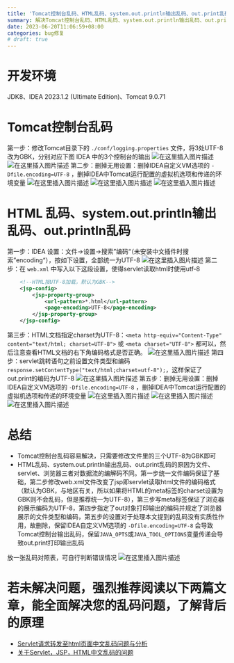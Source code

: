 ```yaml
---
title: 'Tomcat控制台乱码、HTML乱码、system.out.println输出乱码、out.print乱码'
summary: 解决Tomcat控制台乱码、HTML乱码、system.out.println输出乱码、out.print乱码问题的详细教程
date: 2023-06-20T11:06:59+08:00
categories: bug修复
# draft: true
---
```

# 开发环境

JDK8、IDEA 2023.1.2 (Ultimate Edition)、Tomcat 9.0.71

# Tomcat控制台乱码

第一步：修改Tomcat目录下的 `./conf/logging.properties` 文件，将3处UTF-8改为GBK，分别对应下图 IDEA 中的3个控制台的输出
![在这里插入图片描述](https://i-blog.csdnimg.cn/blog_migrate/6a6244b153f6d44e387c793bbbafe5c1.png)
![在这里插入图片描述](https://i-blog.csdnimg.cn/blog_migrate/4d3e4883dce87be522ff572eb402351b.png)
第二步：删掉无用设置：删掉IDEA自定义VM选项的 `-Dfile.encoding=UTF-8` ，删掉IDEA中Tomcat运行配置的虚拟机选项和传递的环境变量
![在这里插入图片描述](https://i-blog.csdnimg.cn/blog_migrate/b679739128b5c8819a1273145a4a27b1.png)
![在这里插入图片描述](https://i-blog.csdnimg.cn/blog_migrate/a7fbb75c23415f036c240e7b1b35a58b.png)
![在这里插入图片描述](https://i-blog.csdnimg.cn/blog_migrate/d0c2a839f9dfe5bde4448c5b21744b20.png)

# HTML 乱码、system.out.println输出乱码、out.println乱码

第一步：IDEA 设置：文件->设置->搜索”编码“（未安装中文插件时搜索”encoding“），按如下设置，全部统一为UTF-8
![在这里插入图片描述](https://i-blog.csdnimg.cn/blog_migrate/2f68cf246ae89a4202a59ad481b74744.png)
第二步：在 `web.xml` 中写入以下这段设置，使得servlet读取html时使用utf-8

```xml
    <!--HTML按UTF-8加载，默认为GBK-->
    <jsp-config>
        <jsp-property-group>
            <url-pattern>*.html</url-pattern>
            <page-encoding>UTF-8</page-encoding>
        </jsp-property-group>
    </jsp-config>
```

第三步：HTML文档指定charset为UTF-8：`<meta http-equiv="Content-Type" content="text/html; charset=UTF-8">` 或 `<meta charset="UTF-8">` 都可以，然后注意查看HTML文档的右下角编码格式是否正确。
![在这里插入图片描述](https://i-blog.csdnimg.cn/blog_migrate/2c6895ca461eccc9a5625a9568c2b32e.png)
第四步：servlet跳转语句之前设置文件类型和编码 `response.setContentType("text/html;charset=utf-8");`，这样保证了out.print的编码为UTF-8
![在这里插入图片描述](https://i-blog.csdnimg.cn/blog_migrate/d85732d1e96b79a80a91a0d29dc6f109.png)
第五步：删掉无用设置：删掉IDEA自定义VM选项的 `-Dfile.encoding=UTF-8` ，删掉IDEA中Tomcat运行配置的虚拟机选项和传递的环境变量
![在这里插入图片描述](https://i-blog.csdnimg.cn/blog_migrate/b679739128b5c8819a1273145a4a27b1.png)
![在这里插入图片描述](https://i-blog.csdnimg.cn/blog_migrate/a7fbb75c23415f036c240e7b1b35a58b.png)
![在这里插入图片描述](https://i-blog.csdnimg.cn/blog_migrate/d0c2a839f9dfe5bde4448c5b21744b20.png)

# 总结

- Tomcat控制台乱码容易解决，只需要修改文件里的三个UTF-8为GBK即可
- HTML乱码、system.out.println输出乱码、out.print乱码的原因为文件、servlet、浏览器三者对数据流的编解码不同。第一步统一文件编码保证了基础，第二步修改web.xml文件改变了jsp即servlet读取html文件的编码格式（默认为GBK，与地区有关，所以如果将HTML的meta标签的charset设置为GBK则不会乱码，但是推荐统一为UTF-8），第三步写meta标签保证了浏览器的展示编码为UTF-8，第四步指定了out对象打印输出的编码并规定了浏览器展示的文件类型和编码，第五步的设置对于处理本文提到的乱码没有实质性作用，故删除，保留IDEA自定义VM选项的 `-Dfile.encoding=UTF-8` 会导致Tomcat控制台输出乱码，保留`JAVA_OPTS`或`JAVA_TOOL_OPTIONS`变量传递会导致out.print打印输出乱码

放一张乱码对照表，可自行判断错误情况
![在这里插入图片描述](https://i-blog.csdnimg.cn/blog_migrate/1cbf3dead3c02938f9d819811fe1d2d4.png)

# 若未解决问题，强烈推荐阅读以下两篇文章，能全面解决您的乱码问题，了解背后的原理

- [Servlet请求转发至html页面中文乱码问题与分析](https://www.cnblogs.com/Cl0ud/p/15322455.html)
- [关于Servlet，JSP，HTML中文乱码的问题](https://blog.csdn.net/qq_27368993/article/details/83616090)
